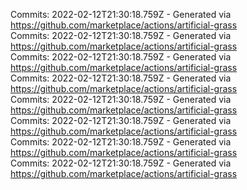 Commits: 2022-02-12T21:30:18.759Z - Generated via https://github.com/marketplace/actions/artificial-grass
<br>
Commits: 2022-02-12T21:30:18.759Z - Generated via https://github.com/marketplace/actions/artificial-grass
<br>
Commits: 2022-02-12T21:30:18.759Z - Generated via https://github.com/marketplace/actions/artificial-grass
<br>
Commits: 2022-02-12T21:30:18.759Z - Generated via https://github.com/marketplace/actions/artificial-grass
<br>
Commits: 2022-02-12T21:30:18.759Z - Generated via https://github.com/marketplace/actions/artificial-grass
<br>
Commits: 2022-02-12T21:30:18.759Z - Generated via https://github.com/marketplace/actions/artificial-grass
<br>
Commits: 2022-02-12T21:30:18.759Z - Generated via https://github.com/marketplace/actions/artificial-grass
<br>
Commits: 2022-02-12T21:30:18.759Z - Generated via https://github.com/marketplace/actions/artificial-grass
<br>
